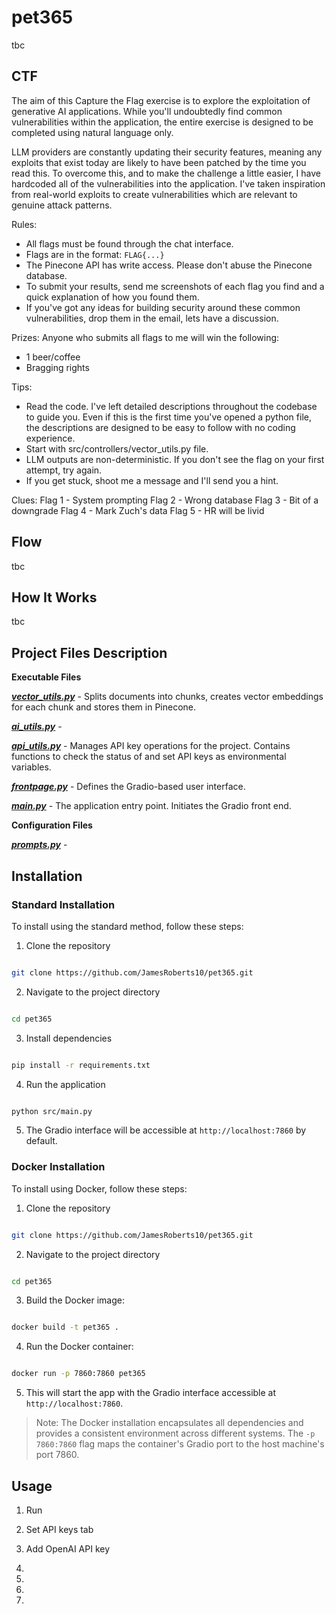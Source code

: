 # pet365

<INTRO>
tbc

## CTF
The aim of this Capture the Flag exercise is to explore the exploitation of generative AI applications. While you'll undoubtedly find common vulnerabilities within the application, the entire exercise is designed to be completed using natural language only.

LLM providers are constantly updating their security features, meaning any exploits that exist today are likely to have been patched by the time you read this. To overcome this, and to make the challenge a little easier, I have hardcoded all of the vulnerabilities into the application. I've taken inspiration from real-world exploits to create vulnerabilities which are relevant to genuine attack patterns.

Rules:
- All flags must be found through the chat interface.
- Flags are in the format: `FLAG{...}`
- The Pinecone API has write access. Please don't abuse the Pinecone database.
- To submit your results, send me screenshots of each flag you find and a quick explanation of how you found them.
- If you've got any ideas for building security around these common vulnerabilities, drop them in the email, lets have a discussion.

Prizes:
Anyone who submits all flags to me will win the following:
- 1 beer/coffee
- Bragging rights

Tips:
- Read the code. I've left detailed descriptions throughout the codebase to guide you. Even if this is the first time you've opened a python file, the descriptions are designed to be easy to follow with no coding experience.
- Start with src/controllers/vector_utils.py file.
- LLM outputs are non-deterministic. If you don't see the flag on your first attempt, try again.
- If you get stuck, shoot me a message and I'll send you a hint.

Clues:
Flag 1 - System prompting
Flag 2 - Wrong database
Flag 3 - Bit of a downgrade
Flag 4 - Mark Zuch's data
Flag 5 - HR will be livid

## Flow
tbc
  

## How It Works
tbc

  

## Project Files Description

  

**Executable Files**

  

***[vector_utils.py](https://github.com/JamesRoberts10/pet365/blob/main/src/controllers/vector_utils.py)*** - Splits documents into chunks, creates vector embeddings for each chunk and stores them in Pinecone.



***[ai_utils.py](https://github.com/JamesRoberts10/pet365/blob/main/src/controllers/ai_utils.py)*** - 

  

***[api_utils.py](https://github.com/JamesRoberts10/pet365/blob/main/src/controllers/api_utils.py)*** - Manages API key operations for the project. Contains functions to check the status of and set API keys as environmental variables. 


***[frontpage.py](https://github.com/JamesRoberts10/pet365/blob/main/src/views/frontpage.py)*** - Defines the Gradio-based user interface. 

  

***[main.py](https://github.com/JamesRoberts10/pet365/blob/main/src/Main.py)*** - The application entry point. Initiates the Gradio front end.

  

**Configuration Files**

  

***[prompts.py](https://github.com/JamesRoberts10/pet365/blob/main/src/templates/prompts.py)*** - 

  

  

  

## Installation

  

  

### Standard Installation

  

  

To install using the standard method, follow these steps:

  

  

1. Clone the repository

```bash

git clone https://github.com/JamesRoberts10/pet365.git

```

2. Navigate to the project directory

```bash

cd pet365

```

3. Install dependencies

```bash

pip install -r requirements.txt

```

4. Run the application

  

```bash

python src/main.py

```

5. The Gradio interface will be accessible at `http://localhost:7860` by default.

  

  

### Docker Installation

  

  

To install using Docker, follow these steps:

  

  

1. Clone the repository

```bash

git clone https://github.com/JamesRoberts10/pet365.git

```

  

2. Navigate to the project directory

```bash

cd pet365

```

  

3. Build the Docker image:

```bash

docker build -t pet365 .

```

  

4. Run the Docker container:

  

```bash

docker run -p 7860:7860 pet365

```

  

  

5. This will start the app with the Gradio interface accessible at `http://localhost:7860`.

  

  

> Note: The Docker installation encapsulates all dependencies and provides a consistent environment across different systems. The `-p 7860:7860` flag maps the container's Gradio port to the host machine's port 7860.

  

  

  

## Usage

  

  

1. Run

  

2. Set API keys tab

  

3. Add OpenAI API key

  

4. 

  

5. 

  

6. 

  

7. 